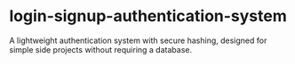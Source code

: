 # login-signup-authentication-system
A lightweight authentication system with secure hashing, designed for simple side projects without requiring a database.
